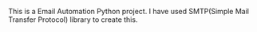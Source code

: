 This is a Email Automation Python project. I have used SMTP(Simple Mail Transfer Protocol) library to create this. 
